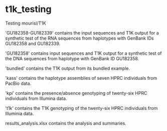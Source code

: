 # t1k_testing
Testing mourisl/T1K

'GU182358-GU182339' contains the input sequences and T1K output for a synthetic test of the RNA sequences from haplotypes with GenBank IDs GU182358 and GU182339.

'GU182358' contains input sequences and T1K output for a synthetic test of the DNA sequences from haplotype with GenBank ID GU182358.

'bundled' contains the T1K output from its bundled example.

'kass' contains the haplotype assemblies of seven HPRC individuals from PacBio data.

'kpi' contains the presence/absence genotyping of twenty-six HPRC individuals from Illumina data.

't1k' contains the T1K genotyping of the twenty-six HPRC individuals from Illuminia data.

results_analysis.xlsx contains the analysis and summaries.
